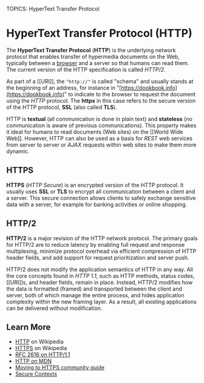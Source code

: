 TOPICS: HyperText Transfer Protocol

# HyperText Transfer Protocol (HTTP)

The **HyperText Transfer Protocol** (**HTTP**) is the underlying network protocol that enables transfer
of hypermedia documents on the Web, typically between a [browser](/en/glossary/Web_browser) and a
server so that humans can read them. The current version of the HTTP specification is called *HTTP/2*.

As part of a [[URI]], the `"http://"` is called "schema" and usually stands at the beginning of an
address, for instance in "[https://dookbook.info](https://dookbook.info)" to indicate to
the browser to request the document using the *HTTP* protocol. The **https** in this case refers to the
secure version of the HTTP protocol, **SSL** (also called **TLS**).

HTTP is **textual** (all communication is done in plain text) and **stateless** (no communication is
aware of previous communications). This property makes it ideal for humans to read documents (Web sites)
on the [[World Wide Web]]. However, HTTP can also be used as a basis for *REST* web services from
server to server or *AJAX* requests within web sites to make them more dynamic.

## HTTPS

**HTTPS** (*HTTP Secure*) is an encrypted version of the HTTP protocol. It usually uses
**SSL** or **TLS** to encrypt all communication between a client and a server. This secure
connection allows clients to safely exchange sensitive data with a server, for example for banking
activities or online shopping.

## HTTP/2

**HTTP/2** is a major revision of the HTTP network protocol. The primary goals for HTTP/2 are to
reduce latency by enabling full request and response multiplexing, minimize protocol
overhead via efficient compression of HTTP header fields,
and add support for request prioritization and server push.

HTTP/2 does not modify the application semantics of HTTP in any way. All the core concepts found in
*HTTP 1.1*, such as HTTP methods, status codes, [[URI]]s,
and header fields, remain in place. Instead, HTTP/2 modifies how the data is formatted (framed) and
transported between the client and server, both of which manage the entire process, and hides
application complexity within the new framing layer. As a result, all existing applications can be
delivered without modification.

## Learn More

- [HTTP](https://en.wikipedia.org/wiki/Hypertext%20Transfer%20Protocol) on Wikipedia
- [HTTPS](https://en.wikipedia.org/wiki/HTTPS) on Wikipedia
- [RFC 2616 on HTTP/1.1](https://tools.ietf.org/html/rfc2616 "Hypertext Transfer Protocol -- HTTP/1.1")
- [HTTP on MDN](https://wiki.developer.mozilla.org/en-US/docs/Web/HTTP)
- [Moving to HTTPS community guide](https://movingtohttps.com/)
- [Secure Contexts](https://wiki.developer.mozilla.org/en-US/docs/Web/Security/Secure_Contexts)
